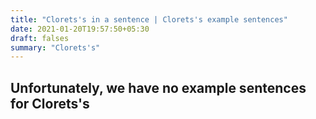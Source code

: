 ```yaml
---
title: "Clorets's in a sentence | Clorets's example sentences"
date: 2021-01-20T19:57:50+05:30
draft: falses
summary: "Clorets's"
---
```

## Unfortunately, we have no example sentences for Clorets's                 
